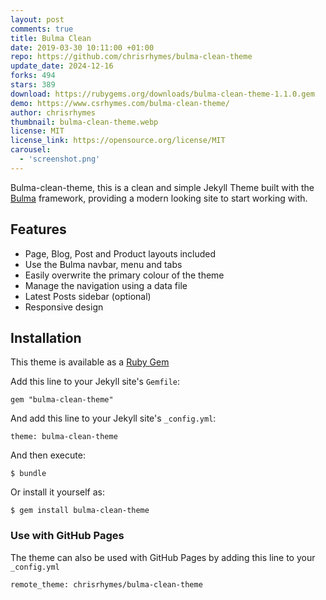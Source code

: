 ```yaml
---
layout: post
comments: true
title: Bulma Clean
date: 2019-03-30 10:11:00 +01:00
repo: https://github.com/chrisrhymes/bulma-clean-theme
update_date: 2024-12-16
forks: 494
stars: 389
download: https://rubygems.org/downloads/bulma-clean-theme-1.1.0.gem
demo: https://www.csrhymes.com/bulma-clean-theme/
author: chrisrhymes
thumbnail: bulma-clean-theme.webp
license: MIT
license_link: https://opensource.org/license/MIT
carousel:
  - 'screenshot.png'
---
```


Bulma-clean-theme, this is a clean and simple Jekyll Theme built with the [Bulma](https://bulma.io/) framework, providing a modern looking site to start working with.

## Features

* Page, Blog, Post and Product layouts included
* Use the Bulma navbar, menu and tabs
* Easily overwrite the primary colour of the theme
* Manage the navigation using a data file
* Latest Posts sidebar (optional)
* Responsive design

## Installation

This theme is available as a [Ruby Gem](https://rubygems.org/downloads/bulma-clean-theme-1.1.0.gem)

Add this line to your Jekyll site's `Gemfile`:

`gem "bulma-clean-theme"`

And add this line to your Jekyll site's `_config.yml`:

`theme: bulma-clean-theme`

And then execute:

`$ bundle`

Or install it yourself as:

`$ gem install bulma-clean-theme`

### Use with GitHub Pages

The theme can also be used with GitHub Pages by adding this line to your `_config.yml`

`remote_theme: chrisrhymes/bulma-clean-theme`
